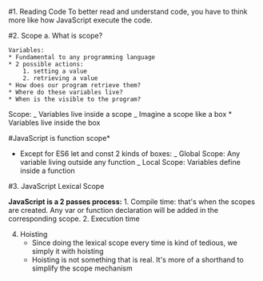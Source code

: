 #1. Reading Code
To better read and understand code, you have to think more like how JavaScript execute the code.

#2. Scope
a. What is scope?

    Variables:
    * Fundamental to any programming language
    * 2 possible actions:
        1. setting a value
        2. retrieving a value
    * How does our program retrieve them?
    * Where do these variables live?
    * When is the visible to the program?

Scope:
_ Variables live inside a scope
_ Imagine a scope like a box \* Variables live inside the box

#JavaScript is function scope\*

- Except for ES6 let and const
  2 kinds of boxes:
  _ Global Scope: Any variable living outside any function
  _ Local Scope: Variables define inside a function

#3. JavaScript Lexical Scope

**JavaScript is a 2 passes process:** 1. Compile time: that's when the scopes are created. Any var or function declaration will be added in the corresponding scope. 2. Execution time

4. Hoisting
   - Since doing the lexical scope every time is kind of tedious, we simply it with hoisting
   - Hoisting is not something that is real. It's more of a shorthand to simplify the scope mechanism

